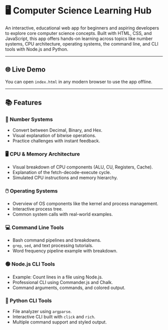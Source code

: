 # 🖥️ Computer Science Learning Hub

An interactive, educational web app for beginners and aspiring developers to explore core computer science concepts. Built with HTML, CSS, and JavaScript, this app offers hands-on learning across topics like number systems, CPU architecture, operating systems, the command line, and CLI tools with Node.js and Python.

---

## 🌐 Live Demo

You can open `index.html` in any modern browser to use the app offline.

---

## 📚 Features

### 🔢 Number Systems

- Convert between Decimal, Binary, and Hex.
- Visual explanation of bitwise operations.
- Practice challenges with instant feedback.

### 🖥️ CPU & Memory Architecture

- Visual breakdown of CPU components (ALU, CU, Registers, Cache).
- Explanation of the fetch-decode-execute cycle.
- Simulated CPU instructions and memory hierarchy.

### 🖱️ Operating Systems

- Overview of OS components like the kernel and process management.
- Interactive process tree.
- Common system calls with real-world examples.

### 💻 Command Line Tools

- Bash command pipelines and breakdowns.
- `grep`, `sed`, and text processing tutorials.
- Word frequency pipeline example with breakdown.

### 🟢 Node.js CLI Tools

- Example: Count lines in a file using Node.js.
- Professional CLI using Commander.js and Chalk.
- Command arguments, commands, and colored output.

### 🐍 Python CLI Tools

- File analyzer using `argparse`.
- Interactive CLI built with `click` and `rich`.
- Multiple command support and styled output.
